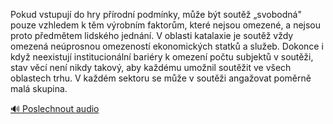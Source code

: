 
Pokud vstupují do hry přírodní podmínky, může být soutěž „svobodná" pouze vzhledem k těm výrobním faktorům, které nejsou omezené, a nejsou proto předmětem lidského jednání. V oblasti katalaxie je soutěž vždy omezená neúprosnou omezeností ekonomických statků a služeb. Dokonce i když neexistují institucionální bariéry k omezení počtu subjektů v soutěži, stav věcí není nikdy takový, aby každému umožnil soutěžit ve všech oblastech trhu. V každém sektoru se může v soutěži angažovat poměrně malá skupina.

[🔊 Poslechnout audio](/data/7-paragraphs/audio/chapter_56/para_005-Pokud-vstupuj-do-hry-prodn-podmnky-me-bt.mp3)
